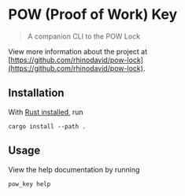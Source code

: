 # POW (Proof of Work) Key
> A companion CLI to the POW Lock

View more information about the project at [https://github.com/rhinodavid/pow-lock](https://github.com/rhinodavid/pow-lock).

## Installation

With [Rust installed](https://www.rust-lang.org/tools/install), run

```
cargo install --path .
```

## Usage

View the help documentation by running

```
pow_key help
```
